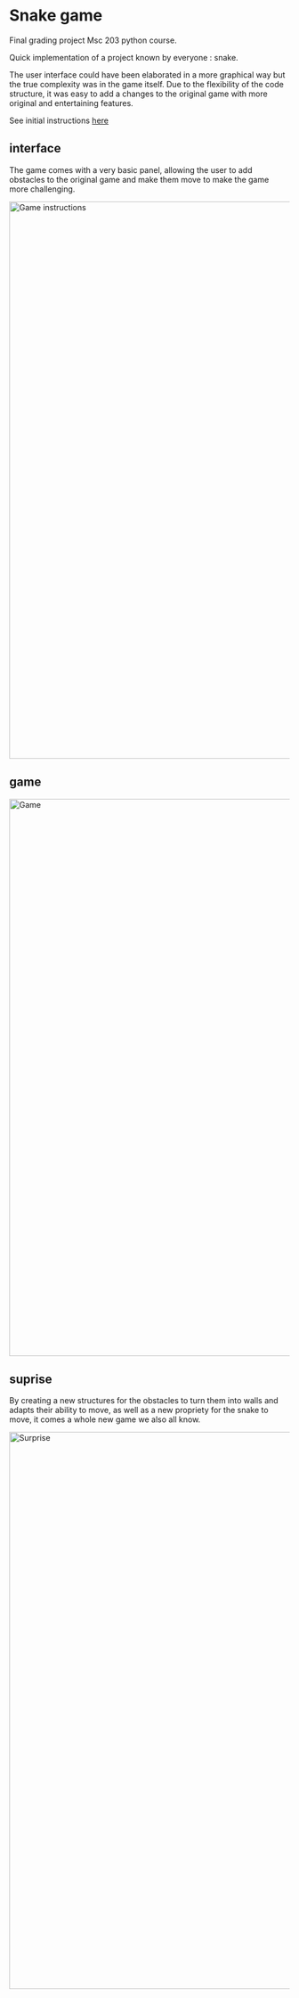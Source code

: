 # Snake game

Final grading project Msc 203 python course.

Quick implementation of a project known by everyone : snake. <br>

The user interface could have been elaborated in a more graphical way but the true complexity was in the game itself. Due to the flexibility of the code structure, it was easy to add a changes to the original game with more original and entertaining features. 

See initial instructions [here](docs/instructions.pdf)

## interface

The game comes with a very basic panel, allowing the user to add obstacles to the original game and make them move to make the game more challenging. 

<img src="https://res.cloudinary.com/dq4xpsevx/image/upload/v1715037142/Github/Snake%20Game/fthdy3easzlndd7uqyel.png" alt="Game instructions" width="1000">


## game

<img src="https://res.cloudinary.com/dq4xpsevx/image/upload/v1715037142/Github/Snake%20Game/gnrwbyvuezveu9fpnymo.png" alt="Game" width="1000">

## suprise

By creating a new structures for the obstacles to turn them into walls and adapts their ability to move, as well as a new propriety for the snake to move, it comes a whole new game we also all know.

<img src="https://res.cloudinary.com/dq4xpsevx/image/upload/v1715037142/Github/Snake%20Game/gegelehqqn1jn7yuazzo.png" alt="Surprise" width="1000">

